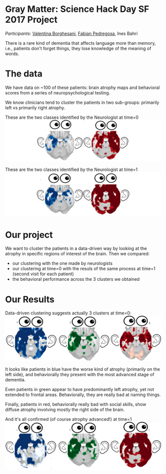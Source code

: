 # Gray Matter: Science Hack Day SF 2017 Project

*Participants*: [Valentina Borghesani](https://twitter.com/vborghesani), [Fabian Pedregosa](https://twitter.com/fpedregosa), Ines Bahri

There is a rare kind of dementia that affects language more than memory, i.e., patients don't forget things, they lose knowledge of the meaning of words.

# The data

We have data on ~100 of these patients: brain atrophy maps and behavioral scores from a series of neuropsychological testing.

We know clinicians tend to cluster the patients in two sub-groups: primarily left vs primarily right atrophy.

These are the two classes identified by the Neurologist at time=0
![](https://github.com/fabianp/gray_matter/raw/master/img/ClassificationNeurologist_time0.png)

These are the two classes identified by the Neurologist at time=1
![](https://github.com/fabianp/gray_matter/raw/master/img/ClassificationNeurologist_time1.png)

# Our project

We want to cluster the patients in a data-driven way by looking at the atrophy in specific regions of interest of the brain. Then we compared:
* our clustering with the one made by neurologists
* our clustering at time=0 with the resuls of the same process at time=1 (second visit for each patient)
* the behavioral performance across the 3 clusters we obtained

# Our Results

Data-driven clustering suggests actually 3 clusters at time=0: 
![](https://github.com/fabianp/gray_matter/raw/master/img/ClassificationUS_time0.png)

It looks like patients in blue have the worse kind of atrophy (primarily on the left side), and behaviorally they present with the most advanced stage of dementia. 

Even patients in green appear to have predominantly left atrophy, yet not extended to frontal areas. Behaviorally, they are really bad at naming things.

Finally, patients in red, behaviorally really bad with social skills, show diffuse atrophy involving mostly the right side of the brain.

And it's all confirmed (of course atrophy advanced!) at time=1
![](https://github.com/fabianp/gray_matter/raw/master/img/ClassificationUS_time1.png)
